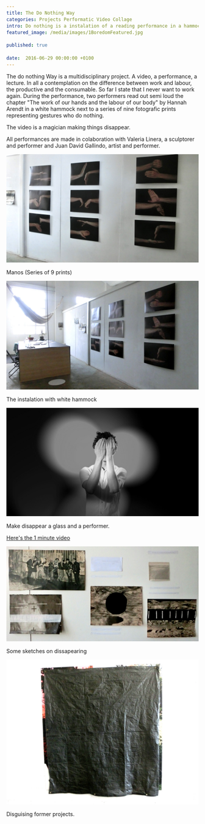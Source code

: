 ```yaml
---
title: The Do Nothing Way
categories: Projects Performatic Video Collage
intro: Do nothing is a instalation of a reading performance in a hammock and a series of nine fotographic prints.
featured_image: /media/images/1BoredomFeatured.jpg

published: true

date:  2016-06-29 00:00:00 +0100
---
```



The do nothing Way is a multidisciplinary project. A video, a performance, a lecture. In all a contemplation on the difference between work and labour, the productive and the consumable. So far I state that I never want to work again. During the performance, two performers read out semi loud the chapter  "The work of our hands and the labour of our body" by Hannah Arendt in a white hammock next to a series of nine fotografic prints representing gestures who do nothing. 

The video is a magician making things disappear.

All performances are made in colaboration with Valeria Linera, a sculptorer and performer and Juan David Gallindo, artist and performer.


![image](/media/images/7ExpomansHammock.jpg)

Manos (Series of 9 prints)

![image](/media/images/5BoredomExpomans.jpg)

The instalation with white hammock 

![image](/media/images/4BoredomVideo.jpg)

Make disappear a glass and a performer.

[Here's the 1 minute video](https://vimeo.com/172396915) 

![image](/media/images/2BoredomVanish.jpg)

Some sketches on dissapearing

![image](/media/images/3BoredomDisappear.jpg)

Disguising former projects.

